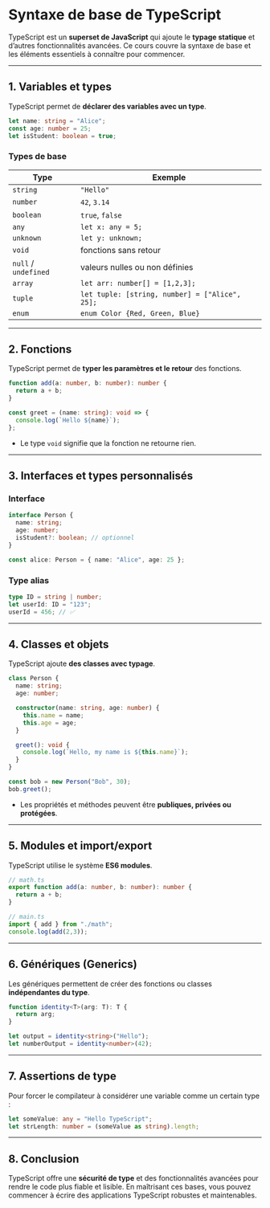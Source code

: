 # Syntaxe de base de TypeScript

TypeScript est un **superset de JavaScript** qui ajoute le **typage statique** et d’autres fonctionnalités avancées. Ce cours couvre la syntaxe de base et les éléments essentiels à connaître pour commencer.

---

## 1. Variables et types

TypeScript permet de **déclarer des variables avec un type**.

```ts
let name: string = "Alice";
const age: number = 25;
let isStudent: boolean = true;
```

### Types de base

| Type                 | Exemple                                        |
| -------------------- | ---------------------------------------------- |
| `string`             | `"Hello"`                                      |
| `number`             | `42`, `3.14`                                   |
| `boolean`            | `true`, `false`                                |
| `any`                | `let x: any = 5;`                              |
| `unknown`            | `let y: unknown;`                              |
| `void`               | fonctions sans retour                          |
| `null` / `undefined` | valeurs nulles ou non définies                 |
| `array`              | `let arr: number[] = [1,2,3];`                 |
| `tuple`              | `let tuple: [string, number] = ["Alice", 25];` |
| `enum`               | `enum Color {Red, Green, Blue}`                |

---

## 2. Fonctions

TypeScript permet de **typer les paramètres et le retour** des fonctions.

```ts
function add(a: number, b: number): number {
  return a + b;
}

const greet = (name: string): void => {
  console.log(`Hello ${name}`);
};
```

* Le type `void` signifie que la fonction ne retourne rien.

---

## 3. Interfaces et types personnalisés

### Interface

```ts
interface Person {
  name: string;
  age: number;
  isStudent?: boolean; // optionnel
}

const alice: Person = { name: "Alice", age: 25 };
```

### Type alias

```ts
type ID = string | number;
let userId: ID = "123";
userId = 456; // ✅
```

---

## 4. Classes et objets

TypeScript ajoute **des classes avec typage**.

```ts
class Person {
  name: string;
  age: number;

  constructor(name: string, age: number) {
    this.name = name;
    this.age = age;
  }

  greet(): void {
    console.log(`Hello, my name is ${this.name}`);
  }
}

const bob = new Person("Bob", 30);
bob.greet();
```

* Les propriétés et méthodes peuvent être **publiques, privées ou protégées**.

---

## 5. Modules et import/export

TypeScript utilise le système **ES6 modules**.

```ts
// math.ts
export function add(a: number, b: number): number {
  return a + b;
}

// main.ts
import { add } from "./math";
console.log(add(2,3));
```

---

## 6. Génériques (Generics)

Les génériques permettent de créer des fonctions ou classes **indépendantes du type**.

```ts
function identity<T>(arg: T): T {
  return arg;
}

let output = identity<string>("Hello");
let numberOutput = identity<number>(42);
```

---

## 7. Assertions de type

Pour forcer le compilateur à considérer une variable comme un certain type :

```ts
let someValue: any = "Hello TypeScript";
let strLength: number = (someValue as string).length;
```

---

## 8. Conclusion

TypeScript offre une **sécurité de type** et des fonctionnalités avancées pour rendre le code plus fiable et lisible.
En maîtrisant ces bases, vous pouvez commencer à écrire des applications TypeScript robustes et maintenables.
